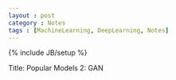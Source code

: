 ```yaml
---
layout : post
category : Notes
tags : [MachineLearning, DeepLearning, Notes]
---
```


{% include JB/setup %}

Title: Popular Models 2: GAN


